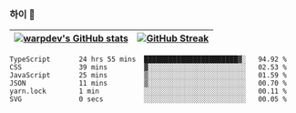 
### 하이 👋
[![warpdev's GitHub stats](https://github-readme-stats.vercel.app/api?username=warpdev&show_icons=true&theme=vue-dark)](#) |[![GitHub Streak](https://github-readme-streak-stats.herokuapp.com/?user=warpdev&theme=dark)](#)
--- | --- |
<!--START_SECTION:waka-->

```text
TypeScript       24 hrs 55 mins  ███████████████████████▓░   94.92 %
CSS              39 mins         ▓░░░░░░░░░░░░░░░░░░░░░░░░   02.53 %
JavaScript       25 mins         ▒░░░░░░░░░░░░░░░░░░░░░░░░   01.59 %
JSON             11 mins         ▒░░░░░░░░░░░░░░░░░░░░░░░░   00.70 %
yarn.lock        1 min           ░░░░░░░░░░░░░░░░░░░░░░░░░   00.11 %
SVG              0 secs          ░░░░░░░░░░░░░░░░░░░░░░░░░   00.05 %
```

<!--END_SECTION:waka-->

<!--
**warpdev/warpdev** is a ✨ _special_ ✨ repository because its `README.md` (this file) appears on your GitHub profile.

Here are some ideas to get you started:

- 🔭 I’m currently working on ...
- 🌱 I’m currently learning ...
- 👯 I’m looking to collaborate on ...
- 🤔 I’m looking for help with ...
- 💬 Ask me about ...
- 📫 How to reach me: ...
- 😄 Pronouns: ...
- ⚡ Fun fact: ...
-->
